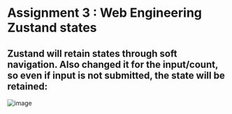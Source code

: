 # Assignment 3 : Web Engineering Zustand states
 
## Zustand will retain states through soft navigation. Also changed it for the input/count, so even if input is not submitted, the state will be retained:
![image](https://github.com/Himanshu-Bohra/A3WebEngZustandStates/assets/102330942/4b7f4fd4-2fea-4cbe-9f9f-0dc9875b7258)
